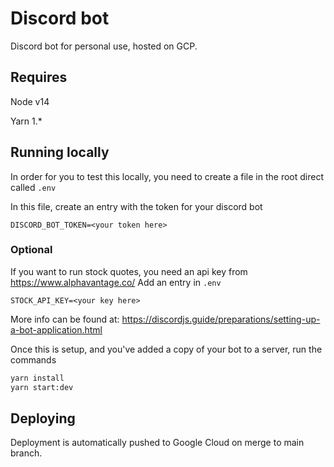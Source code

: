 # Discord bot

Discord bot for personal use, hosted on GCP.

## Requires

Node v14

Yarn 1.*

## Running locally

In order for you to test this locally, you need to create a file in the root direct called `.env`

In this file, create an entry with the token for your discord bot

```
DISCORD_BOT_TOKEN=<your token here>
```

### Optional

If you want to run stock quotes, you need an api key from <https://www.alphavantage.co/>
Add an entry in `.env`

```
STOCK_API_KEY=<your key here>
```

More info can be found at: <https://discordjs.guide/preparations/setting-up-a-bot-application.html>

Once this is setup, and you've added a copy of your bot to a server, run the commands

```bash
yarn install
yarn start:dev
```

## Deploying

Deployment is automatically pushed to Google Cloud on merge to main branch.

